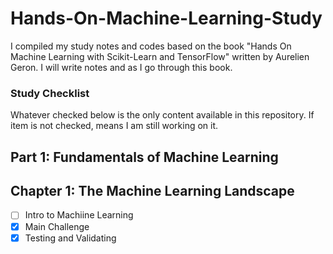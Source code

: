 # Hands-On-Machine-Learning-Study

I compiled my study notes and codes based on the book "Hands On Machine Learning with Scikit-Learn and TensorFlow" written by Aurelien Geron. I will write notes and as I go through this book.

### Study Checklist

Whatever checked below is the only content available in this repository. If item is not checked, means I am still working on it.

## Part 1: Fundamentals of Machine Learning

## Chapter 1: The Machine Learning Landscape

- [ ] Intro to Machiine Learning
- [x] Main Challenge
- [x] Testing and Validating

